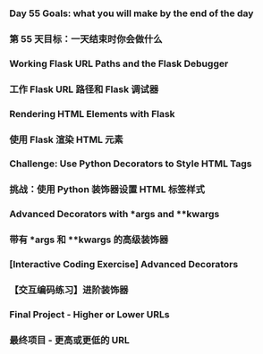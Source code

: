 ### Day 55 Goals: what you will make by the end of the day
### 第 55 天目标：一天结束时你会做什么

### Working Flask URL Paths and the Flask Debugger
### 工作 Flask URL 路径和 Flask 调试器

### Rendering HTML Elements with Flask
### 使用 Flask 渲染 HTML 元素

### Challenge: Use Python Decorators to Style HTML Tags
### 挑战：使用 Python 装饰器设置 HTML 标签样式

### Advanced Decorators with *args and **kwargs
### 带有 *args 和 **kwargs 的高级装饰器

### [Interactive Coding Exercise] Advanced Decorators
### 【交互编码练习】进阶装饰器

### Final Project - Higher or Lower URLs
### 最终项目 - 更高或更低的 URL
